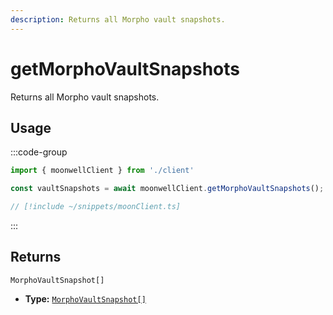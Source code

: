 ```yaml
---
description: Returns all Morpho vault snapshots.
---
```


# getMorphoVaultSnapshots

Returns all Morpho vault snapshots.

## Usage

:::code-group

```ts twoslash [example.ts]
import { moonwellClient } from './client'

const vaultSnapshots = await moonwellClient.getMorphoVaultSnapshots(); // [!code focus]
```

```ts twoslash [client.ts] filename="client.ts"
// [!include ~/snippets/moonClient.ts]
```

:::

## Returns

```
MorphoVaultSnapshot[]
```

- **Type:** [`MorphoVaultSnapshot[]`](/docs/glossary/types#morphovaultsnapshot)

<!-- ## Parameters

### includeLiquidStakingRewards

- **Type:** `boolean`

Whether to include liquid staking rewards in the response.

```ts twoslash
// [!include ~/snippets/moonClient.ts]
// ---cut---
const markets = await moonwellClient.getMarkets({
  includeLiquidStakingRewards: true // [!code focus]
})
``` -->